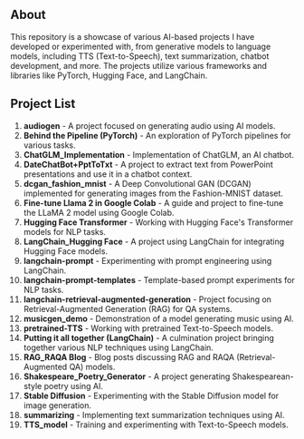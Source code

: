 ## About

This repository is a showcase of various AI-based projects I have developed or experimented with, from generative models to language models, including TTS (Text-to-Speech), text summarization, chatbot development, and more. The projects utilize various frameworks and libraries like PyTorch, Hugging Face, and LangChain.

## Project List

1. **audiogen** - A project focused on generating audio using AI models.
2. **Behind the Pipeline (PyTorch)** - An exploration of PyTorch pipelines for various tasks.
3. **ChatGLM_Implementation** - Implementation of ChatGLM, an AI chatbot.
4. **DateChatBot+PptToTxt** - A project to extract text from PowerPoint presentations and use it in a chatbot context.
5. **dcgan_fashion_mnist** - A Deep Convolutional GAN (DCGAN) implemented for generating images from the Fashion-MNIST dataset.
6. **Fine-tune Llama 2 in Google Colab** - A guide and project to fine-tune the LLaMA 2 model using Google Colab.
7. **Hugging Face Transformer** - Working with Hugging Face's Transformer models for NLP tasks.
8. **LangChain_Hugging Face** - A project using LangChain for integrating Hugging Face models.
9. **langchain-prompt** - Experimenting with prompt engineering using LangChain.
10. **langchain-prompt-templates** - Template-based prompt experiments for NLP tasks.
11. **langchain-retrieval-augmented-generation** - Project focusing on Retrieval-Augmented Generation (RAG) for QA systems.
12. **musicgen_demo** - Demonstration of a model generating music using AI.
13. **pretrained-TTS** - Working with pretrained Text-to-Speech models.
14. **Putting it all together (LangChain)** - A culmination project bringing together various NLP techniques using LangChain.
15. **RAG_RAQA Blog** - Blog posts discussing RAG and RAQA (Retrieval-Augmented QA) models.
16. **Shakespeare_Poetry_Generator** - A project generating Shakespearean-style poetry using AI.
17. **Stable Diffusion** - Experimenting with the Stable Diffusion model for image generation.
18. **summarizing** - Implementing text summarization techniques using AI.
19. **TTS_model** - Training and experimenting with Text-to-Speech models.
